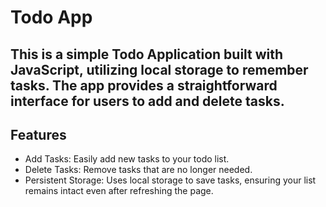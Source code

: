 # Todo App

## This is a simple Todo Application built with JavaScript, utilizing local storage to remember tasks. The app provides a straightforward interface for users to add and delete tasks.

## Features

- Add Tasks: Easily add new tasks to your todo list.
- Delete Tasks: Remove tasks that are no longer needed.
- Persistent Storage: Uses local storage to save tasks, ensuring your list remains intact even after refreshing the page.